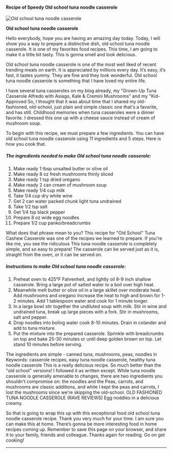             

#### Recipe of Speedy Old school tuna noodle casserole

![Old school tuna noodle casserole](https://img-global.cpcdn.com/recipes/6237143708991488/751x532cq70/old-school-tuna-noodle-casserole-recipe-main-photo.jpg)

**Old school tuna noodle casserole**

Hello everybody, hope you are having an amazing day today. Today, I will show you a way to prepare a distinctive dish, old school tuna noodle casserole. It is one of my favorites food recipes. This time, I am going to make it a little bit tasty. This is gonna smell and look delicious.

Old school tuna noodle casserole is one of the most well liked of recent trending meals on earth. It is appreciated by millions every day. It’s easy, it’s fast, it tastes yummy. They are fine and they look wonderful. Old school tuna noodle casserole is something that I have loved my entire life.

I have several tuna casseroles on my blog already, my "Grown-Up Tuna Casserole Alfredo with Asiago, Kale & Cremini Mushrooms" and my "Kid-Approved So, I thought that it was about time that I shared my old-fashioned, old-school, just plain and simple classic one that's a favorite, and has still. Childhood memories when tuna casseroles were a dinner favorite. I dressed this one up with a cheese sauce instead of cream of mushroom soup.

To begin with this recipe, we must prepare a few ingredients. You can have old school tuna noodle casserole using 11 ingredients and 5 steps. Here is how you cook that.

##### The ingredients needed to make Old school tuna noodle casserole:

1.  Make ready 1 tbsp unsalted butter or olive oil
2.  Make ready 8 oz fresh mushrooms thinly sliced
3.  Make ready 1 tsp dried oregano
4.  Make ready 2 can cream of mushroom soup
5.  Make ready 1/4 cup milk
6.  Take 1/4 cup dry white wine
7.  Get 2 can water packed chunk light tuna undrained
8.  Take 1/2 tsp salt
9.  Get 1/4 tsp black pepper
10.  Prepare 8 oz wide egg noodles
11.  Prepare 1/2 cup panko/breadcrumbs

What does that phrase mean to you? This recipe for "Old School" Tuna Cashew Casserole was one of the recipes we learned to prepare. If you're like me, you see the ridiculous This tuna noodle casserole is completely simple, and so easy to prepare! The casserole can be served just as it is, straight from the oven, or it can be served on.

##### Instructions to make Old school tuna noodle casserole:

1.  Preheat oven to 425°F Fahrenheit, and lightly oil 8-9 inch shallow casserole. Bring a large pot of salted water to a boil over high heat.
2.  Meanwhile melt butter or olive oil in a large skillet over moderate heat. Add mushrooms and oregano increase the heat to high and brown for 1-2 minutes. Add 1 tablespoon water and cook for 1 minute longer.
3.  In a large bowl stir together the undiluted soup with milk. Stir in wine and undrained tuna, break up large pieces with a fork. Stir in mushrooms, salt and pepper.
4.  Drop noodles into boling water cook 8-10 minutes. Drain in colander and add to tuna mixture.
5.  Put the mixture into the prepared casserole. Sprinkle with breadcrumbs on top and bake 25-30 minutes or until deep golden brown on top. Let stand 10 minutes before serving.

The ingredients are simple - canned tuna, mushrooms, peas, noodles in Keywords: casserole recipes, easy tuna noodle casserole, healthy tuna noodle casserole This is a really delicious recipe. So much better than the "old school" versions! I followed it as written except. While tuna noodle casserole is generally amenable to changes, there are two ingredients you shouldn't compromise on: the noodles and the Peas, carrots, and mushrooms are classic additions, and while I kept the peas and carrots, I lost the mushrooms since we're skipping the old-school. OLD FASHIONED TUNA NOODLE CASSEROLE (RAVE REVIEWS) Egg noddles in a delicious creamy.

So that is going to wrap this up with this exceptional food old school tuna noodle casserole recipe. Thank you very much for your time. I am sure you can make this at home. There’s gonna be more interesting food in home recipes coming up. Remember to save this page on your browser, and share it to your family, friends and colleague. Thanks again for reading. Go on get cooking!

* * *